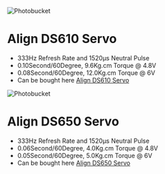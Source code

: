 <img src='http://i294.photobucket.com/albums/mm96/JavenLoh/DS610.jpg' alt='Photobucket' border='0'>
<h1>Align DS610 Servo</h1>
<ul><li>333Hz Refresh Rate and 1520µs Neutral Pulse<br>
</li><li>0.10Second/60Degree, 9.6Kg.cm Torque @ 4.8V<br>
</li><li>0.08Second/60Degree, 12.0Kg.cm Torque @ 6V<br>
</li><li>Can be bought here <a href='http://www.align.com.tw/shop/product_info.php?cPath=22_29&products_id=2406'>Align DS610 Servo</a></li></ul>


<img src='http://i294.photobucket.com/albums/mm96/JavenLoh/DS650.jpg' alt='Photobucket' border='0'>
<h1>Align DS650 Servo</h1>
<ul><li>333Hz Refresh Rate and 1520µs Neutral Pulse<br>
</li><li>0.06Second/60Degree, 4.0Kg.cm Torque @ 4.8V<br>
</li><li>0.05Second/60Degree, 5.0Kg.cm Torque @ 6V<br>
</li><li>Can be bought here <a href='http://www.align.com.tw/shop/product_info.php?cPath=22_29&products_id=2981'>Align DS650 Servo</a>